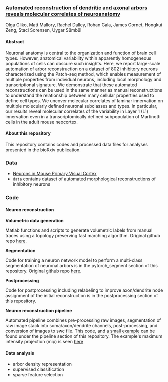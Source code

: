 ### [Automated reconstruction of dendritic and axonal arbors reveals molecular correlates of neuroanatomy](https://www.biorxiv.org/content/10.1101/2022.03.07.482900v1)
Olga Gliko, Matt Mallory, Rachel Dalley, Rohan Gala, James Gornet, Hongkui Zeng, Staci Sorensen, Uygar Sümbül

#### Abstract
Neuronal anatomy is central to the organization and function of brain cell types. However, anatomical variability within apparently homogeneous populations of cells can obscure such insights. Here, we report large-scale automation of arbor reconstruction on a dataset of 802 inhibitory neurons characterized using the Patch-seq method, which enables measurement of multiple properties from individual neurons, including local morphology and transcriptional signature. We demonstrate that these automated reconstructions can be used in the same manner as manual reconstructions to understand the relationship between many cellular properties used to define cell types. We uncover molecular correlates of laminar innervation on multiple molecularly defined neuronal subclasses and types. In particular, our results reveal molecular correlates of the variability in Layer 1 (L1) innervation even in a transcriptomically defined subpopulation of Martinotti cells in the adult mouse neocortex.

#### About this repository
This repository contains codes and processed data files for analyses presented in the bioRxiv publication.

### Data

 - [Neurons in Mouse Primary Visual Cortex](https://portal.brain-map.org/explore/classes/multimodal-characterization)
 - `data` contains dataset of automated morphological reconstructions of inhibitory neurons
 
 
### Code

#### Neuron reconstruction

**Volumetric data generation**

Matlab functions and scripts to generate volumetric labels from manual traces using a topology preserving fast marching algorithm.
Original github repo [here](https://github.com/rhngla/topo-preserve-fastmarching).

**Segmentation**

Code for training a neuron network model to perform a multi-class segmentation of neuronal arbors is in the pytorch_segment section of this repository.
Original github repo [here](https://github.com/jgornet/NeuroTorch).

**Postprocessing**

Code for postprocessing including relabeling to improve axon/dendrite node assignment of the initial reconstruction is in the postprocessing section of this repository.

**Neuron reconstruction pipeline**

Automated pipeline combines pre-processing raw images, segmentation of raw image stack into soma/axon/dendrite channels, post-processing, and conversion of images to swc file. This code, and [a small example](https://github.com/ogliko/patchseq-autorecon/blob/master/pipeline/example_pipeline.sh) can be found under the pipeline section of this repository. The example's maximum intensity projection (mip) is seen [here](https://github.com/ogliko/patchseq-autorecon/blob/master/pipeline/Example_Specimen_2112/example_specimen.PNG) 
 
#### Data analysis

 - arbor density representation
 - supervised classification
 - sparse feature selection